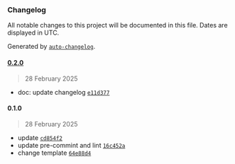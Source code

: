 ### Changelog

All notable changes to this project will be documented in this file. Dates are displayed in UTC.

Generated by [`auto-changelog`](https://github.com/CookPete/auto-changelog).

#### [0.2.0](https://github.com/lotusnoir/ansible-apps_chrony_exporter/compare/0.1.0...0.2.0)

> 28 February 2025

- doc: update changelog [`e11d377`](https://github.com/lotusnoir/ansible-apps_chrony_exporter/commit/e11d377d6b01be59a3874680c59e4bca4f67b6bb)

#### 0.1.0

> 28 February 2025

- update [`cd854f2`](https://github.com/lotusnoir/ansible-apps_chrony_exporter/commit/cd854f2376b7e45239af642866880be6e01d2276)
- update pre-commint and lint [`16c452a`](https://github.com/lotusnoir/ansible-apps_chrony_exporter/commit/16c452aae8ccd7c2cd41fabc61a57011760deb3e)
- change template [`64e88d4`](https://github.com/lotusnoir/ansible-apps_chrony_exporter/commit/64e88d470f23862dcec1b2ffbdf0504e1b027183)
